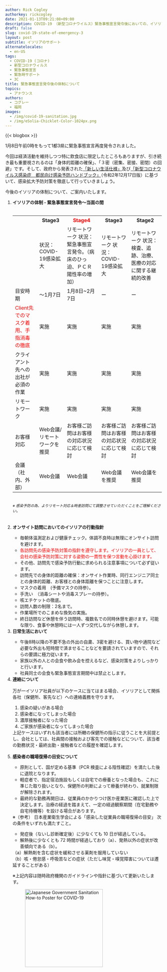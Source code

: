```yaml
---
author: Rick Cogley
authorkey: rickcogley
date: 2021-01-13T09:21:08+09:00
description: COVID-19 （新型コロナウイルス）緊急事態宣言発令後においての、イソリアのサポート対応についてご案内いたします。
draft: false
slug: covid-19-state-of-emergency-3
layout: post
subtitle: イソリアのサポート
alternatelocales:
  - en-US
tags:
  - COVID-19 (コロナ)
  - 新型コロナウィルス
  - 緊急事態宣言
  - 緊急時サポート
  - 3C
title: 緊急事態宣言発令後の体制について
topics:
  - アナウンス
authors:
  - コグレー
  - 福岡
images:
  - /img/covid-19-sanitation.jpg
  - /img/eSolia-Chicklet-Color-1024px.png
---
```


{{< blogbox >}}


1月8日午前0時をもって1都3県に緊急事態宣言再度発令されました。<br>

今回は経済活動を維持しつつ特に飲食店に限定したところもありますが、引き続き最も重要視されるのは「身体的距離の確保」、「３密（密集、密接、密閉）の回避」です。そして、政府から発表された<a href="https://corona.go.jp/prevention/pdf/atarashii_seikatsu.pdf" target="_blank">「新しい生活仕様」</a>及び<a href="https://www.fukushihoken.metro.tokyo.lg.jp/iryo/kansen/kannsenyobouhandbook.files/tominmukehandbook.pdf" target="_blank">「新型コロナウイルス感染症　都民向け感染予防ハンドブック」</a>（令和2年12月17日版）に基づいて、感染拡大予防対策を徹底して行っていきましょう。<br>

今後のイソリアの体制について、ご案内いたします。<br>

<ol>
<li><b>イソリアの体制 - 緊急事態宣言発令～当面の間</b></li><br>
  <small><table class="table is-bordered is-6 is-striped is-narrow">
    <tr>
      <th> </th>
      <th>Stage3</th>
      <th><font color="red">Stage4</font></th>
      <th>Stage3</th>
      <th>Stage2</th>
    </tr>
    <tr>
      <td> </td>
      <td>状況：COVID-19感染拡大</td>
      <td>リモートワーク	状況：緊急事態宣言発令。（病床のひっ迫、ＰＣＲ陽性率の増加）</td>
      <td>リモートワーク	状況：COVID-19感染拡大</td>
      <td>リモートワーク	状況：検査、追跡、治療、医療の対応に関する継続的改善</td>
    </tr>
    <tr>
      <td>目安時期</td>
      <td>～1月7日</td>
      <td>1月8日~2月7日</td>
      <td>ー</td>
      <td>ー</td>
    </tr>
    <tr>
      <td><font color="red">Client先でのマスク着用、手指消毒の徹底</font></td>
      <td>実施</td>
      <td>実施</td>
      <td>実施</td>
      <td>実施</td>
    </tr>
    <tr>
      <td>クライアント先への出社が必須の作業</td>
      <td>実施</td>
      <td>実施</td>
      <td>実施</td>
      <td>実施</td>
    </tr>
    <tr>
      <td>リモートワーク</td>
      <td>実施</td>
      <td>実施</td>
      <td>実施</td>
      <td>実施</td>
    </tr>
    <tr>
      <td>お客様対応</td>
      <td>Web会議/リモートワークを推奨</td>
      <td>お客様ご訪問はお客様の対応状況に応じて検討</td>
      <td>お客様ご訪問はお客様の対応状況に応じて検討</td>
      <td>お客様ご訪問はお客様の対応状況に応じて検討</td>
    </tr>
    <tr>
      <td>会議（社内、外部）</td>
      <td>Web会議</td>
      <td>Web会議</td>
      <td>Web会議を推奨</td>
      <td>Web会議を推奨</td>
    </tr>
  </table></small><br>
  <small><i>※ 感染予防の為、よりリモート対応＆時差訪問にて調整させていただくことをご理解ください。</i></small><br>
  <br><br>

<li><b>オンサイト訪問においてのイソリアの行動指針</b></li>
    <ul>
    <li>毎朝体温測定および健康チェック。体調不良時は無理にオンサイト訪問を避けます。</li>
    <li><font color="red">各訪問先の感染予防対策の指針を遵守します。イソリアの一員として、会社の感染予防対策に対する姿勢の一貫性を保つ言動を心掛けます。</font></li>
    <li>その他、訪問先で感染予防行動に求められる注意事項について必ず従います。</li>
    <li>訪問先での身体的距離の確保：オンサイト作業時、同行エンジニア同士との身体的距離、お客様との身体距離を保つことに注意します。</li>
    <li>マスクの着用　(予備マスクの持参）。</li>
    <li>手洗い　（消毒シートや消毒スプレーの持参）。</li>
    <li>咳エチケットの徹底。</li>
    <li>訪問人数の制限：2名まで。</li>
    <li>作業場所でのこまめな換気の実施。</li>
    <li>終日訪問など休憩を伴う訪問時、複数名での同時休憩を避けます。可能な限り、食事や休憩時には一人ずつ交代しながら休憩します。</li>
    </ul>
<li><b>日常生活において</b></li>
    <ul>
    <li>午後8時以降の不要不急の外出の自粛、3密を避ける、買い物や通院など必要な外出も短時間で済ませることなどを要請されていますので、それらの要請に極力従います。</li>
    <li>家族以外の人との会食や飲み会を控えるなど、感染対策をよりしっかりと行います。</li>
    <li>社員同士の会食も緊急事態宣言期間中は禁止とします。</li>
    </ul>

<li><b>連絡について</b></li><br>
  万が一イソリア社員が以下のケースに当てはまる場合、イソリアとして関係各社（保健所、客先など）への連絡義務を守ります。
    <ol>
    <li>感染の疑いがある場合</li>
    <li>感染者になってしまった場合</li>
    <li>濃厚接触者になった場合</li>
    <li>ご家族が感染者になってしまった場合</li>
    </ol>
  上記ケースはいずれも該当者には所轄の保健所の指示に従うことを大前提とし、会社としては、社員間の接触および客先での接触などについて、該当者の勤務状況・最終出勤・接触者などの履歴を確認します。<br><br>
  
<li><b>感染者の職場復帰の目安について</b></li>
  <ul>
  <li>原則として、国が定める基準（PCR 検査による陰性確認）を満たした後に退院となります。</li>
  <li>軽症者で、指定宿泊施設もしくは自宅での療養となった場合も、これに準じた取り扱いとなり、保健所の判断によって療養が終わり、就業制限が解除されます。</li>
  <li>最終的な勤務再開日は、従業員のかかりつけ医か産業医に確認した上で決定します。治療の経過を踏まえて、一定の経過観察期間（在宅勤務や自宅待機等）を設ける場合があります。</li>
  </ul>
  ※（参考） 日本産業衛生学会による「感染した従業員の職場復帰の目安」 
  次の条件をいずれも満たすこと。 
  <ul>
  <li>発症後（ないし診断確定後）に少なくても 10 日が経過している。 </li> 
  <li>解熱後に少なくとも 72 時間が経過しており（a）、発熱以外の症状が改善傾向である（b）。 </li>
  </ul>
  （a）解熱剤を含む症状を緩和させる薬剤を服用していない <br>
  （b）咳・倦怠感・呼吸苦などの症状（ただし味覚・嗅覚障害については遷延することがある）<br>


  ※上記内容は随時政府機関のガイドラインや指針に基づいて更新いたします。

<figure class="">
<img class="has-padding-m" width="250" data-caption="COVID-19 Sanitation" alt="Japanese Government Sanitation How-to Poster for COVID-19" src="/img/covid-19-sanitation.jpg" >
</figure>

<br><br><br>
